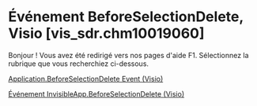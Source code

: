 
# Événement BeforeSelectionDelete, Visio [vis_sdr.chm10019060]

Bonjour ! Vous avez été redirigé vers nos pages d'aide F1. Sélectionnez la rubrique que vous recherchiez ci-dessous.

[Application.BeforeSelectionDelete Event (Visio)](http://msdn.microsoft.com/library/4384f7b1-9e88-9a73-a452-5943fb40f18b%28Office.15%29.aspx)

[Événement InvisibleApp.BeforeSelectionDelete (Visio)](http://msdn.microsoft.com/library/a5407295-e103-dc71-6655-df708aa905a3%28Office.15%29.aspx)


